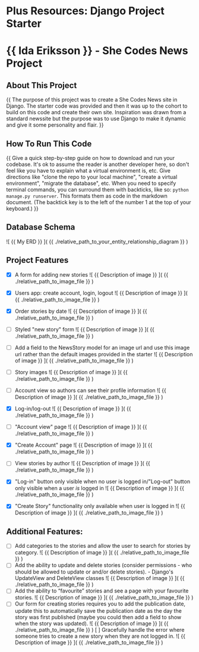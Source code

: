 # Plus Resources: Django Project Starter

# {{ Ida Eriksson }} - She Codes News Project
## About This Project
{{ The purpose of this project was to create a She Codes News site in Django. The starter code was provided and then it was up to the cohort to build on this code and create their own site. Inspiration was drawn from a standard newssite but the purpose was to use Django to make it dynamic and give it some personality and flair.  }}
## How To Run This Code
{{
Give a quick step-by-step guide on how to download and run your codebase.
It's ok to assume the reader is another developer here, so don't feel like you
have to explain what a virtual environment is, etc.
Give directions like "clone the repo to your local machine", "create a virtual
environment", "migrate the database", etc.
When you need to specify terminal commands, you can surround them with
backticks, like so: `python manage.py runserver`. This formats them as
code in the markdown document. (The backtick key is to the left of the
number 1 at the top of your keyboard.)
}}
## Database Schema
![ {{ My ERD }} ]( {{ ./relative_path_to_your_entity_relationship_diagram }} )
## Project Features
- [x] A form for adding new stories
![ {{ Description of image }} ]( {{ ./relative_path_to_image_file }} )

- [x] Users app: create account, login, logout
![ {{ Description of image }} ]( {{ ./relative_path_to_image_file }} )

- [x] Order stories by date
![ {{ Description of image }} ]( {{ ./relative_path_to_image_file }} )

- [ ] Styled "new story" form
![ {{ Description of image }} ]( {{ ./relative_path_to_image_file }} )

- [ ] Add a field to the NewsStory model for an image url and use this image url rather than the default images provided in the starter
![ {{ Description of image }} ]( {{ ./relative_path_to_image_file }} )

- [ ] Story images
![ {{ Description of image }} ]( {{ ./relative_path_to_image_file }} )

- [ ] Account view so authors can see their profile information
![ {{ Description of image }} ]( {{ ./relative_path_to_image_file }} )

- [x] Log-in/log-out
![ {{ Description of image }} ]( {{ ./relative_path_to_image_file }} )

- [ ] "Account view" page
![ {{ Description of image }} ]( {{ ./relative_path_to_image_file }} )

- [x] "Create Account" page
![ {{ Description of image }} ]( {{ ./relative_path_to_image_file }} )

- [ ] View stories by author
![ {{ Description of image }} ]( {{ ./relative_path_to_image_file }} )

- [x] "Log-in" button only visible when no user is logged in/"Log-out" button
only visible when a user *is* logged in
![ {{ Description of image }} ]( {{ ./relative_path_to_image_file }} )

- [x] "Create Story" functionality only available when user is logged in
![ {{ Description of image }} ]( {{ ./relative_path_to_image_file }} )

## Additional Features:
- [ ] Add categories to the stories and allow the user to search for stories by
category.
![ {{ Description of image }} ]( {{ ./relative_path_to_image_file }} )
- [ ] Add the ability to update and delete stories (consider permissions - who
should be allowed to update or and/or delete stories). - Django's UpdateView and DeleteView classes
![ {{ Description of image }} ]( {{ ./relative_path_to_image_file }} )
- [ ] Add the ability to “favourite” stories and see a page with your favourite
stories.
![ {{ Description of image }} ]( {{ ./relative_path_to_image_file }} )
- [ ] Our form for creating stories requires you to add the publication date,
update this to automatically save the publication date as the day the
story was first published (maybe you could then add a field to show
when the story was updated).
![ {{ Description of image }} ]( {{ ./relative_path_to_image_file }} )
[ ] Gracefully handle the error where someone tries to create a new story when
they are not logged in.
![ {{ Description of image }} ]( {{ ./relative_path_to_image_file }} )

<!-- Ida's notes
1. I have added a message when the user is not logged in it says 'Please log in to write a story' and this sentence is also a link to the log in page -->